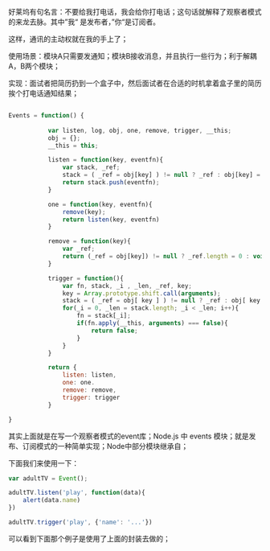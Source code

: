 好莱坞有句名言：不要给我打电话，我会给你打电话；这句话就解释了观察者模式的来龙去脉。其中”我“ 是发布者，”你“是订阅者。

这样，通讯的主动权就在我的手上了；

使用场景：模块A只需要发通知；模块B接收消息，并且执行一些行为；利于解耦A，B两个模块；

实现：面试者把简历扔到一个盒子中，然后面试者在合适的时机拿着盒子里的简历挨个打电话通知结果；

```js

Events = function() {
 
           var listen, log, obj, one, remove, trigger, __this;
           obj = {};
           __this = this;

           listen = function(key, eventfn){
               var stack, _ref;
               stack = ( _ref = obj[key] ) != null ? _ref : obj[key] = [];
               return stack.push(eventfn);
           }

           one = function(key, eventfn){
               remove(key);
               return listen(key, eventfn)
           }

           remove = function(key){
               var _ref;
               return (_ref = obj[key]) != null ? _ref.length = 0 : void 0;
           }

           trigger = function(){
               var fn, stack, _i , _len, _ref, key;
               key = Array.prototype.shift.call(arguments);
               stack = ( _ref = obj[ key ] ) != null ? _ref : obj[ key ] = [];
               for(_i = 0, _len = stack.length; _i < _len; i++){
                   fn = stack[_i];
                   if(fn.apply(__this, arguments) === false){
                       return false;
                   }
               }
           }

           return {
               listen: listen,
               one: one.
               remove: remove,
               trigger: trigger
           }

}

```

其实上面就是在写一个观察者模式的event库；Node.js 中 events 模块；就是发布、订阅模式的一种简单实现；Node中部分模块继承自；

下面我们来使用一下：

```js
var adultTV = Event();

adultTV.listen('play', function(data){
    alert(data.name)
})

adultTV.trigger('play', {'name': '...'})

```

可以看到下面那个例子是使用了上面的封装去做的；

